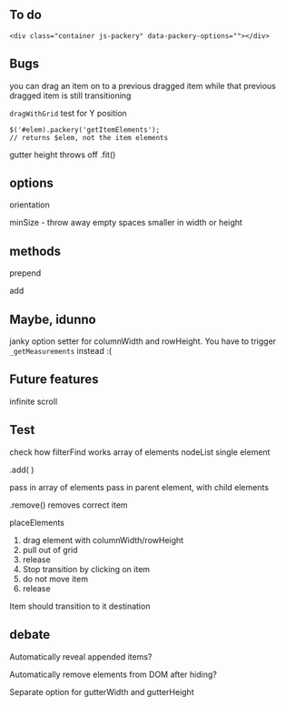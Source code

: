 
## To do

<!-- gutter -->

<!-- tests with gutter -->

<!-- selector string for columnWidth, rowHeight, gutter -->

<!-- selector string for placedElements -->

<!-- set element for columnWidth/rowHeight, gutter -->

<!-- declarative mode -->

    <div class="container js-packery" data-packery-options=""></div>

<!-- animation callback -->

<!-- gridded draggable, release item and catch it before placement transition has ended -->

<!-- on resize, don't trigger layout if size hasn't changed -->

<!-- placed draggable item should be on top when released -->

<!-- jQuery plugin-ability (bridget?) -->

<!-- animation
1. set transform to new destination
2. once element reaches destination, remove transform, set top/left -->

## Bugs

you can drag an item on to a previous dragged item while that previous dragged item is still transitioning

<!-- Drag one item then another will set crazy offsets -->

<!-- IE dragging, try dragging with transitions disabled -->

`dragWithGrid` test for Y position

<!-- getter methods don't work as jQuery plugin. -->

    $('#elem).packery('getItemElements');
    // returns $elem, not the item elements

gutter height throws off .fit()

<!-- fit() items not being transitioned in IE 10 -->

## options

orientation
<!-- rowHeight -->
<!-- columnWidth -->
<!-- placeElements -->
<!-- transitionDuration -->
minSize - throw away empty spaces smaller in width or height


## methods

prepend
<!-- append -->
<!-- destroy -->
<!-- layoutItems -->
<!-- layout -->
add
<!-- remove -->

## Maybe, idunno

<!-- event for drag item position ended -->

<!-- better naming of methods for Draggabilly
dragStart
dragMove
dragStop

dragStart
dragMove
dragEnd -->

<!-- refactor onItemLayout and onItemRemove -->

janky option setter for columnWidth and rowHeight. You have to trigger `_getMeasurements` instead :(

## Future features

infinite scroll

<!-- drag & drop -->


## Test

check how filterFind works
array of elements
nodeList
single element

.add( )

pass in array of elements
pass in parent element, with child elements


.remove() removes correct item

placeElements


1. drag element with columnWidth/rowHeight
2. pull out of grid
3. release
4. Stop transition by clicking on item
5. do not move item
6. release

Item should transition to it destination


## debate

Automatically reveal appended items?

Automatically remove elements from DOM after hiding?

Separate option for gutterWidth and gutterHeight
